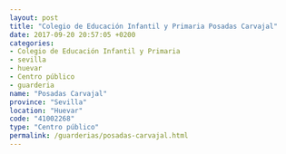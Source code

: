 ```yaml
---
layout: post
title: "Colegio de Educación Infantil y Primaria Posadas Carvajal"
date: 2017-09-20 20:57:05 +0200
categories:
- Colegio de Educación Infantil y Primaria
- sevilla
- huevar
- Centro público
- guarderia
name: "Posadas Carvajal"
province: "Sevilla"
location: "Huevar"
code: "41002268"
type: "Centro público"
permalink: /guarderias/posadas-carvajal.html
---
```


